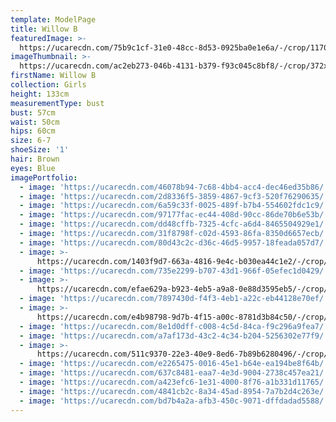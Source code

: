 ```yaml
---
template: ModelPage
title: Willow B
featuredImage: >-
  https://ucarecdn.com/75b9c1cf-31e0-48cc-8d53-0925ba0e1e6a/-/crop/1170x679/0,49/-/preview/
imageThumbnail: >-
  https://ucarecdn.com/ac2eb273-046b-4131-b379-f93c045c8bf8/-/crop/372x499/15,0/-/preview/
firstName: Willow B
collection: Girls
height: 133cm
measurementType: bust
bust: 57cm
waist: 50cm
hips: 60cm
size: 6-7
shoeSize: '1'
hair: Brown
eyes: Blue
imagePortfolio:
  - image: 'https://ucarecdn.com/46078b94-7c68-4bb4-acc4-dec46ed35b86/'
  - image: 'https://ucarecdn.com/2d8336f5-3859-4867-9cf3-520f76290635/'
  - image: 'https://ucarecdn.com/6a59c33f-0025-489f-b7b4-554602fdc1c9/'
  - image: 'https://ucarecdn.com/97177fac-ec44-408d-90cc-86de70b6e53b/'
  - image: 'https://ucarecdn.com/dd48cffb-7325-4cfc-a6d4-8465504929e1/'
  - image: 'https://ucarecdn.com/31f8798f-c02d-4593-86fa-8350d6657ecb/'
  - image: 'https://ucarecdn.com/80d43c2c-d36c-46d5-9957-18feada057d7/'
  - image: >-
      https://ucarecdn.com/1403f9d7-663a-4816-9e4c-b030ea44c1e2/-/crop/1170x1647/0,108/-/preview/
  - image: 'https://ucarecdn.com/735e2299-b707-43d1-966f-05efec1d0429/'
  - image: >-
      https://ucarecdn.com/efae629a-b923-4eb5-a9a8-0e88d3595eb5/-/crop/1440x1763/0,396/-/preview/
  - image: 'https://ucarecdn.com/7897430d-f4f3-4eb1-a22c-eb44128e70ef/'
  - image: >-
      https://ucarecdn.com/e4b98798-9d7b-4f15-a00c-8781d3b84c50/-/crop/1440x1915/0,244/-/preview/
  - image: 'https://ucarecdn.com/8e1d0dff-c008-4c5d-84ca-f9c296a9fea7/'
  - image: 'https://ucarecdn.com/a7af173d-43c2-4c34-b204-5256302e77f9/'
  - image: >-
      https://ucarecdn.com/511c9370-22e3-40e9-8ed6-7b89b6280496/-/crop/1170x643/0,111/-/preview/
  - image: 'https://ucarecdn.com/e2265475-0016-45e1-b64e-ea194be8f64b/'
  - image: 'https://ucarecdn.com/637c8481-eaa7-4e3d-9004-2738c457ea21/'
  - image: 'https://ucarecdn.com/a423efc6-1e31-4000-8f76-a1b331d11765/'
  - image: 'https://ucarecdn.com/4841cb2c-8a34-45ad-8954-7a7b2d4c263e/'
  - image: 'https://ucarecdn.com/bd7b4a2a-afb3-450c-9071-dffdadad5588/'
---
```


